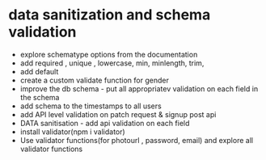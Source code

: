 # data  sanitization and schema validation 

- explore schematype options from the documentation
- add required , unique , lowercase, min, minlength, trim, 
- add default
- create  a custom validate function for gender
- improve the db schema - put all appropriatev validation on each field in the schema
- add schema to the timestamps to all users 
- add API level validation on patch request & signup post api
- DATA sanitisation - add api validation on each field
- install validator(npm i validator)
- Use validator functions(for photourl , password, email) and explore all validator functions